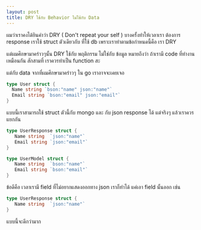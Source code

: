 ```yaml
---
layout: post
title: DRY ใช้กับ Behavior ไม่ใช้กับ Data
---
```


ผมว่าเราคงได้ยินคำว่า DRY ( Don't repeat your self ) บางครั้งทำให้เวลาเรา ต้องการ response เราใช้ struct ตัวเดียวกับ ที่ใช้ db เพราะเราทำตามข้อกำหนดนี้คือ เรา DRY

แต่ผมศึกษามาคร่าวๆนั้น DRY ใช้กับ พฤติกรรม ไม่ใช่กับ ข้อมูล  หมายถึงว่า ถ้าเรามี code ที่ทำงานเหมือนกัน สักสามที่ เราควรทำเป็น function สะ

แต่กับ data จากที่ผมศึกษามาคร่าวๆ ใน go เราอาจจะเคยเจอ

```go
type User struct {
  Name string `bson:"name" json:"name"`
  Email string `bson:"email" json:"email"`
}
```
แบบนี้เราสามารถใช้ struct ตัวนี้กับ mongo และ กับ json response ได้ แต่จริงๆ แล้วเราควรแยกกัน

```go
type UserResponse struct {
   Name string  `json:"name"`
   Email string `json:"email"`
}

type UserModel struct {
   Name string  `bson:"name"`
   Email string `bson:"email"`
}
```

ข้อดีคือ เวลาเรามี field ที่ไม่อยากแสดงออกทาง json เราก็ทำได้ แค่เอา field นั้นออก เช่น

```go
type UserResponse struct {
   Name string  `json:"name"`
}
```
แบบนี้จะดีกว่ามาก
